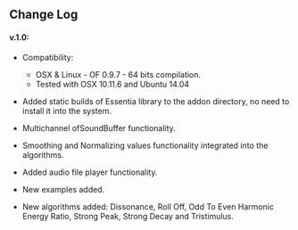 
## Change Log

#### v.1.0:

* Compatibility:   
  - OSX & Linux - OF 0.9.7 - 64 bits compilation.
  - Tested with OSX 10.11.6 and Ubuntu 14.04


* Added static builds of Essentia library to the addon directory, no need to install it into the system.

* Multichannel ofSoundBuffer functionality.

* Smoothing and Normalizing values functionality integrated into the algorithms.

* Added audio file player functionality.

* New examples added.

* New algorithms added: Dissonance, Roll Off, Odd To Even Harmonic Energy Ratio, Strong Peak, Strong Decay and Tristimulus.
